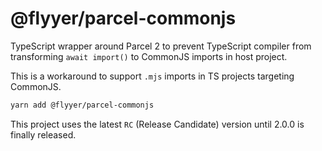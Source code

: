 # @flyyer/parcel-commonjs

TypeScript wrapper around Parcel 2 to prevent TypeScript compiler from transforming `await import()` to CommonJS imports in host project.

This is a workaround to support `.mjs` imports in TS projects targeting CommonJS.

```sh
yarn add @flyyer/parcel-commonjs
```

This project uses the latest `RC` (Release Candidate) version until 2.0.0 is finally released.
